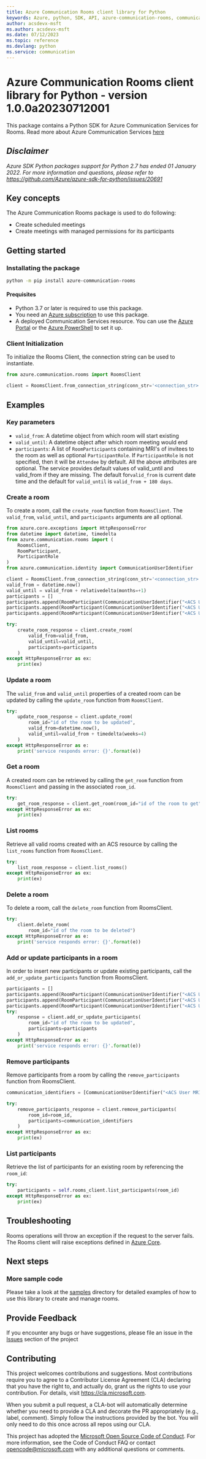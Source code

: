 ```yaml
---
title: Azure Communication Rooms client library for Python
keywords: Azure, python, SDK, API, azure-communication-rooms, communication
author: acsdevx-msft
ms.author: acsdevx-msft
ms.date: 07/12/2023
ms.topic: reference
ms.devlang: python
ms.service: communication
---
```

# Azure Communication Rooms client library for Python - version 1.0.0a20230712001 

This package contains a Python SDK for Azure Communication Services for Rooms.
Read more about Azure Communication Services [here](/azure/communication-services/overview)

## _Disclaimer_

_Azure SDK Python packages support for Python 2.7 has ended 01 January 2022. For more information and questions, please
refer to https://github.com/Azure/azure-sdk-for-python/issues/20691_

## Key concepts

The Azure Communication Rooms package is used to do following:
- Create scheduled meetings
- Create meetings with managed permissions for its participants
## Getting started

### Installating the package

```bash
python -m pip install azure-communication-rooms
```

#### Prequisites

- Python 3.7 or later is required to use this package.
- You need an [Azure subscription][azure_sub] to use this package.
- A deployed Communication Services resource. You can use the [Azure Portal](/azure/communication-services/quickstarts/create-communication-resource?tabs=windows&pivots=platform-azp) or the [Azure PowerShell](/powershell/module/az.communication/new-azcommunicationservice) to set it up.


### Client Initialization

To initialize the Rooms Client, the connection string can be used to instantiate.

```python
from azure.communication.rooms import RoomsClient

client = RoomsClient.from_connection_string(conn_str='<connection_str>' )
```
## Examples

### Key parameters

- `valid_from`: A datetime object from which room will start existing
- `valid_until`: A datetime object after which room meeting would end
- `participants`: A list of `RoomParticipant`s containing MRI's of invitees to the room as well as optional `ParticipantRole`. If `ParticipantRole` is not specified, then it will be `Attendee` by default.
All the above attributes are optional. The service provides default values of valid_until and
valid_from if they are missing. The default for`valid_from` is current date time and the default for `valid_until` is `valid_from + 180 days`.

### Create a room
To create a room, call the `create_room` function from `RoomsClient`. The `valid_from`, `valid_until`, and `participants` arguments are all optional.

```python
from azure.core.exceptions import HttpResponseError
from datetime import datetime, timedelta
from azure.communication.rooms import (
    RoomsClient,
    RoomParticipant,
    ParticipantRole
)
from azure.communication.identity import CommunicationUserIdentifier

client = RoomsClient.from_connection_string(conn_str='<connection_str>')
valid_from = datetime.now()
valid_until = valid_from + relativedelta(months=+1)
participants = []
participants.append(RoomParticipant(CommunicationUserIdentifier("<ACS User MRI identity 1>")))
participants.append(RoomParticipant(CommunicationUserIdentifier("<ACS User MRI identity 2>"), ParticipantRole.CONSUMER))
participants.append(RoomParticipant(CommunicationUserIdentifier("<ACS User MRI identity 3>"), ParticipantRole.PRESENTER))

try:
    create_room_response = client.create_room(
        valid_from=valid_from,
        valid_until=valid_until,
        participants=participants
    )
except HttpResponseError as ex:
    print(ex)
```
### Update a room
The `valid_from` and `valid_until` properties of a created room can be updated by calling the `update_room` function from `RoomsClient`.

```python
try:
    update_room_response = client.update_room(
        room_id="id of the room to be updated",
        valid_from=datetime.now(),
        valid_until=valid_from + timedelta(weeks=4)
    )
except HttpResponseError as e:
    print('service responds error: {}'.format(e))

```

### Get a room
A created room can be retrieved by calling the `get_room` function from `RoomsClient` and passing in the associated `room_id`.

```python
try:
    get_room_response = client.get_room(room_id="id of the room to get")
except HttpResponseError as ex:
    print(ex)
```

### List rooms
Retrieve all valid rooms created with an ACS resource by calling the `list_rooms` function from `RoomsClient`.

```python
try:
    list_room_response = client.list_rooms()
except HttpResponseError as ex:
    print(ex)
```

### Delete a room
To delete a room, call the `delete_room` function from RoomsClient.

```python
try:
    client.delete_room(
        room_id="id of the room to be deleted")
except HttpResponseError as e:
    print('service responds error: {}'.format(e))

```

### Add or update participants in a room
In order to insert new participants or update existing participants, call the `add_or_update_participants` function from RoomsClient.

```python
participants = []
participants.append(RoomParticipant(CommunicationUserIdentifier("<ACS User MRI identity 1>")))
participants.append(RoomParticipant(CommunicationUserIdentifier("<ACS User MRI identity 2>"), ParticipantRole.ATTENDEE))
participants.append(RoomParticipant(CommunicationUserIdentifier("<ACS User MRI identity 3>"), ParticipantRole.CONSUMER))
try:
    response = client.add_or_update_participants(
        room_id="id of the room to be updated",
        participants=participants
    )
except HttpResponseError as e:
    print('service responds error: {}'.format(e))
```

### Remove participants
Remove participants from a room by calling the `remove_participants` function from RoomsClient.

```python
communication_identifiers = [CommunicationUserIdentifier("<ACS User MRI identity 2>")]

try:
    remove_participants_response = client.remove_participants(
        room_id=room_id,
        participants=communication_identifiers
    )
except HttpResponseError as ex:
    print(ex)
```
### List participants
Retrieve the list of participants for an existing room by referencing the `room_id`:

```python
try:
    participants = self.rooms_client.list_participants(room_id)
except HttpResponseError as ex:
    print(ex)
```
## Troubleshooting

Rooms operations will throw an exception if the request to the server fails. The Rooms client will raise exceptions defined in [Azure Core](https://github.com/Azure/azure-sdk-for-python/blob/main/sdk/core/azure-core/README.md).

## Next steps
### More sample code
Please take a look at the [samples](https://github.com/Azure/azure-sdk-for-python/tree/main/sdk/communication/azure-communication-rooms/samples) directory for detailed examples of how to use this library to create and manage rooms.

## Provide Feedback

If you encounter any bugs or have suggestions, please file an issue in the [Issues](https://github.com/Azure/azure-sdk-for-python/issues) section of the project

## Contributing

This project welcomes contributions and suggestions. Most contributions require
you to agree to a Contributor License Agreement (CLA) declaring that you have
the right to, and actually do, grant us the rights to use your contribution.
For details, visit https://cla.microsoft.com.

When you submit a pull request, a CLA-bot will automatically determine whether
you need to provide a CLA and decorate the PR appropriately (e.g., label,
comment). Simply follow the instructions provided by the bot. You will only
need to do this once across all repos using our CLA.

This project has adopted the
[Microsoft Open Source Code of Conduct][code_of_conduct]. For more information,
see the Code of Conduct FAQ or contact opencode@microsoft.com with any
additional questions or comments.

<!-- LINKS -->
[code_of_conduct]: https://opensource.microsoft.com/codeofconduct/
[authenticate_with_token]: /azure/cognitive-services/authentication?tabs=powershell#authenticate-with-an-authentication-token
[azure_identity_credentials]: https://github.com/Azure/azure-sdk-for-python/tree/main/sdk/identity/azure-identity#credentials
[azure_identity_pip]: https://pypi.org/project/azure-identity/
[default_azure_credential]: https://github.com/Azure/azure-sdk-for-python/tree/main/sdk/identity/azure-identity#defaultazurecredential
[pip]: https://pypi.org/project/pip/
[azure_sub]: https://azure.microsoft.com/free/

